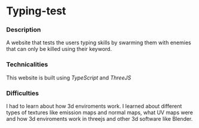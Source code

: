 # Typing-test

### Description
A website that tests the users typing skills by swarming them with enemies that can only be killed using their keyword.

### Technicalities
This website is built using *TypeScript* and *ThreeJS*

### Difficulties
I had to learn about how 3d enviroments work. I learned about different types of textures like emission maps and normal maps, what UV maps were and how 3d enviroments work in threejs and other 3d software like Blender. 
